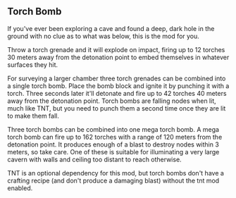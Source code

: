 ## Torch Bomb

If you've ever been exploring a cave and found a deep, dark hole in the ground with no clue as to what was below, this is the mod for you.

Throw a torch grenade and it will explode on impact, firing up to 12 torches 30 meters away from the detonation point to embed themselves in whatever surfaces they hit.

For surveying a larger chamber three torch grenades can be combined into a single torch bomb. Place the bomb block and ignite it by punching it with a torch. Three seconds later it'll detonate and fire up to 42 torches 40 meters away from the detonation point. Torch bombs are falling nodes when lit, much like TNT, but you need to punch them a second time once they are lit to make them fall.

Three torch bombs can be combined into one mega torch bomb. A mega torch bomb can fire up to 162 torches with a range of 120 meters from the detonation point. It produces enough of a blast to destroy nodes within 3 meters, so take care. One of these is suitable for illuminating a very large cavern with walls and ceiling too distant to reach otherwise.

TNT is an optional dependency for this mod, but torch bombs don't have a crafting recipe (and don't produce a damaging blast) without the tnt mod enabled.